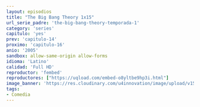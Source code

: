 ```yaml
---
layout: episodios
title: "The Big Bang Theory 1x15"
url_serie_padre: 'the-big-bang-theory-temporada-1'
category: 'series'
capitulo: 'yes'
prev: 'capitulo-14'
proximo: 'capitulo-16'
anio: '2005'
sandbox: allow-same-origin allow-forms
idioma: 'Latino'
calidad: 'Full HD'
reproductor: 'fembed'
reproductores: ["https://uqload.com/embed-o8yltbe9hp3i.html"]
image_banner: 'https://res.cloudinary.com/u4innovation/image/upload/v1561429447/big-bang-temporada1banner-min_rlp7il.jpg'
tags:
- Comedia
---
```













